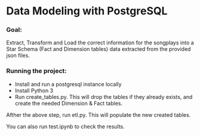 # Data Modeling with PostgreSQL

### Goal: 
Extract, Transform and Load the correct information for the songplays into a Star Schema (Fact and Dimension tables) data extracted from the provided json files.

### Running the project:
  - Install and run a postgresql instance locally
  - Install Python 3
  - Run create_tables.py. This will drop the tables if they already exists, and create the needed Dimension & Fact tables.

Afther the above step, run etl.py. This will populate the new created tables.

You can also run test.ipynb to check the results.
